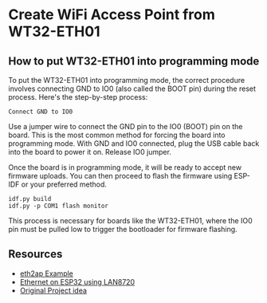 # Create WiFi Access Point from WT32-ETH01

## How to put WT32-ETH01 into programming mode

To put the WT32-ETH01 into programming mode, the correct procedure involves connecting GND to IO0 (also called the BOOT pin) during the reset process. Here's the step-by-step process:

```Connect GND to IO0```

Use a jumper wire to connect the GND pin to the IO0 (BOOT) pin on the board. This is the most common method for forcing the board into programming mode.
With GND and IO0 connected, plug the USB cable back into the board to power it on.
Release IO0 jumper.

Once the board is in programming mode, it will be ready to accept new firmware uploads. You can then proceed to flash the firmware using ESP-IDF or your preferred method.
```
idf.py build
idf.py -p COM1 flash monitor
```

This process is necessary for boards like the WT32-ETH01, where the IO0 pin must be pulled low to trigger the bootloader for firmware flashing.


## Resources

- [eth2ap Example](https://github.com/espressif/esp-idf/tree/release/v5.0/examples/ethernet/eth2ap)
- [Ethernet on ESP32 using LAN8720](https://sautter.com/blog/ethernet-on-esp32-using-lan8720/)
- [Original Project idea](https://github.com/purplewish07/esp32-ethernet-to-wifi-ap)
